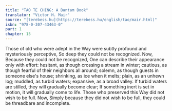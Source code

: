 ```yaml
---
title: "TAO TE CHING: A Bantam Book"
translator: "Victor H. Mair"
source: "[terebess.hu](https://terebess.hu/english/tao/mair.html)"
isbn: "978-0-307-43463-0"
part: 1
chapter: 15
---
```

Those of old who were adept in the Way were subtly profound and mysteriously perceptive,
So deep they could not be recognized.
Now,
Because they could not be recognized,
One can describe their appearance only with effort:
hesitant, as though crossing a stream in winter;
cautious, as though fearful of their neighbors all around;
solemn, as though guests in someone else's house;
shrinking, as ice when it melts;
plain, as an unhewn log;
muddled, as turbid waters;
expansive, as a broad valley.
If turbid waters are stilled,
they will gradually become clear;
If something inert is set in motion,
it will gradually come to life.
Those who preserved this Way did not wish to be full.
Now,
Simply because they did not wish to be full, they could be threadbare and incomplete.